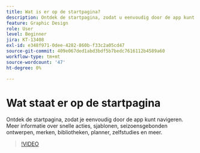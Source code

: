 ```yaml
---
title: Wat is er op de startpagina?
description: Ontdek de startpagina, zodat u eenvoudig door de app kunt navigeren
feature: Graphic Design
role: User
level: Beginner
jira: KT-13408
exl-id: e348f971-0dee-4282-860b-f33c2a05cd47
source-git-commit: 409e067ded1abd3bdf5b7bedc7616112b4589a60
workflow-type: tm+mt
source-wordcount: '47'
ht-degree: 0%

---
```


# Wat staat er op de startpagina

Ontdek de startpagina, zodat je eenvoudig door de app kunt navigeren. Meer informatie over snelle acties, sjablonen, seizoensgebonden ontwerpen, merken, bibliotheken, planner, zelfstudies en meer.

>[!VIDEO](https://video.tv.adobe.com/v/3426924?quality=12&learn=on&hidetitle=true)
